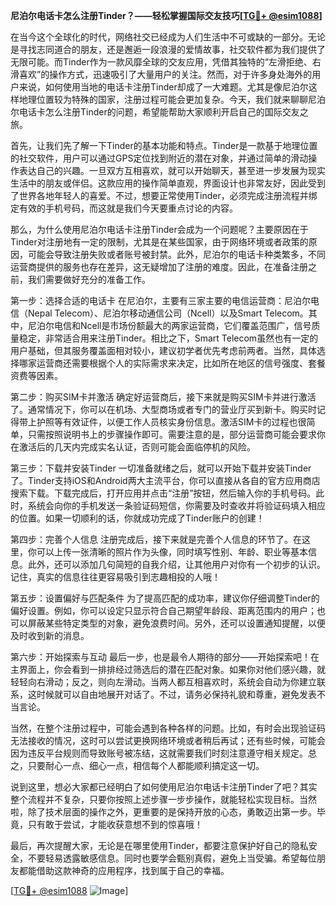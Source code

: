 **尼泊尔电话卡怎么注册Tinder？——轻松掌握国际交友技巧[[TG💪+ @esim1088](https://t.me/s/esim1088)]**

在当今这个全球化的时代，网络社交已经成为人们生活中不可或缺的一部分。无论是寻找志同道合的朋友，还是邂逅一段浪漫的爱情故事，社交软件都为我们提供了无限可能。而Tinder作为一款风靡全球的交友应用，凭借其独特的“左滑拒绝、右滑喜欢”的操作方式，迅速吸引了大量用户的关注。然而，对于许多身处海外的用户来说，如何使用当地的电话卡注册Tinder却成了一大难题。尤其是像尼泊尔这样地理位置较为特殊的国家，注册过程可能会更加复杂。今天，我们就来聊聊尼泊尔电话卡怎么注册Tinder的问题，希望能帮助大家顺利开启自己的国际交友之旅。

首先，让我们先了解一下Tinder的基本功能和特点。Tinder是一款基于地理位置的社交软件，用户可以通过GPS定位找到附近的潜在对象，并通过简单的滑动操作表达自己的兴趣。一旦双方互相喜欢，就可以开始聊天，甚至进一步发展为现实生活中的朋友或伴侣。这款应用的操作简单直观，界面设计也非常友好，因此受到了世界各地年轻人的喜爱。不过，想要正常使用Tinder，必须完成注册流程并绑定有效的手机号码，而这就是我们今天要重点讨论的内容。

那么，为什么使用尼泊尔电话卡注册Tinder会成为一个问题呢？主要原因在于Tinder对注册地有一定的限制，尤其是在某些国家，由于网络环境或者政策的原因，可能会导致注册失败或者账号被封禁。此外，尼泊尔的电话卡种类繁多，不同运营商提供的服务也存在差异，这无疑增加了注册的难度。因此，在准备注册之前，我们需要做好充分的准备工作。

第一步：选择合适的电话卡
在尼泊尔，主要有三家主要的电信运营商：尼泊尔电信（Nepal Telecom）、尼泊尔移动通信公司（Ncell）以及Smart Telecom。其中，尼泊尔电信和Ncell是市场份额最大的两家运营商，它们覆盖范围广，信号质量稳定，非常适合用来注册Tinder。相比之下，Smart Telecom虽然也有一定的用户基础，但其服务覆盖面相对较小，建议初学者优先考虑前两者。当然，具体选择哪家运营商还需要根据个人的实际需求来决定，比如所在地区的信号强度、套餐资费等因素。

第二步：购买SIM卡并激活
确定好运营商后，接下来就是购买SIM卡并进行激活了。通常情况下，你可以在机场、大型商场或者专门的营业厅买到新卡。购买时记得带上护照等有效证件，以便工作人员核实身份信息。激活SIM卡的过程也很简单，只需按照说明书上的步骤操作即可。需要注意的是，部分运营商可能会要求你在激活后的几天内完成实名认证，否则可能会面临停机的风险。

第三步：下载并安装Tinder
一切准备就绪之后，就可以开始下载并安装Tinder了。Tinder支持iOS和Android两大主流平台，你可以直接从各自的官方应用商店搜索下载。下载完成后，打开应用并点击“注册”按钮，然后输入你的手机号码。此时，系统会向你的手机发送一条验证码短信，你需要及时查收并将验证码填入相应的位置。如果一切顺利的话，你就成功完成了Tinder账户的创建！

第四步：完善个人信息
注册完成后，接下来就是完善个人信息的环节了。在这里，你可以上传一张清晰的照片作为头像，同时填写性别、年龄、职业等基本信息。此外，还可以添加几句简短的自我介绍，让其他用户对你有一个初步的认识。记住，真实的信息往往更容易吸引到志趣相投的人哦！

第五步：设置偏好与匹配条件
为了提高匹配的成功率，建议你仔细调整Tinder的偏好设置。例如，你可以设定只显示符合自己期望年龄段、距离范围内的用户；也可以屏蔽某些特定类型的对象，避免浪费时间。另外，还可以设置通知提醒，以便及时收到新的消息。

第六步：开始探索与互动
最后一步，也是最令人期待的部分——开始探索吧！在主界面上，你会看到一排排经过筛选后的潜在匹配对象。如果你对他们感兴趣，就轻轻向右滑动；反之，则向左滑动。当两人都互相喜欢时，系统会自动为你建立联系，这时候就可以自由地展开对话了。不过，请务必保持礼貌和尊重，避免发表不当言论。

当然，在整个注册过程中，可能会遇到各种各样的问题。比如，有时会出现验证码无法接收的情况，这时可以尝试更换网络环境或者稍后再试；还有些时候，可能会因为违反平台规则而导致账号被冻结，这就需要我们时刻注意遵守相关规定。总之，只要耐心一点、细心一点，相信每个人都能顺利搞定这一切。

说到这里，想必大家都已经明白了如何使用尼泊尔电话卡注册Tinder了吧？其实整个流程并不复杂，只要你按照上述步骤一步步操作，就能轻松实现目标。当然啦，除了技术层面的操作之外，更重要的是保持开放的心态，勇敢迈出第一步。毕竟，只有敢于尝试，才能收获意想不到的惊喜哦！

最后，再次提醒大家，无论是在哪里使用Tinder，都要注意保护好自己的隐私安全，不要轻易透露敏感信息。同时也要学会甄别真假，避免上当受骗。希望每位朋友都能借助这款神奇的应用程序，找到属于自己的幸福。

[[TG💪+ @esim1088](https://t.me/s/esim1088) ![Image](https://i.postimg.cc/4NQfJmqS/Snipaste-2025-05-13-00-14-12.png)]